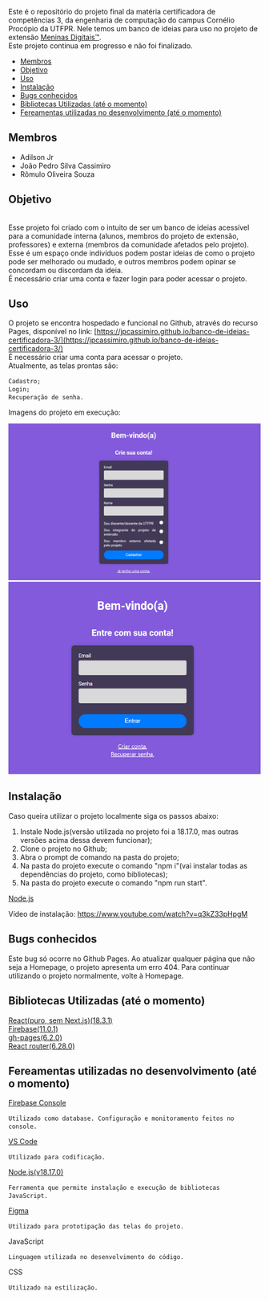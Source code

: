Este é o repositório do projeto final da matéria certificadora de competências 3, da engenharia de computação do campus Cornélio Procópio da UTFPR. Nele temos um banco de ideias para uso no projeto de extensão [Meninas Digitais™](https://meninas.sbc.org.br).</br>
Este projeto continua em progresso e não foi finalizado.

- [Membros](#membros)
- [Objetivo](#objetivo)
- [Uso](#uso)
- [Instalação](#instalação)
- [Bugs conhecidos](#bugs-conhecidos)
- [Bibliotecas Utilizadas (até o momento)](#bibliotecas-utilizadas-até-o-momento)
- [Fereamentas utilizadas no desenvolvimento (até o momento)](#fereamentas-utilizadas-no-desenvolvimento-até-o-momento)

## Membros

<ul>
<li>Adilson Jr</li>
<li>João Pedro Silva Cassimiro</li>
<li>Rômulo Oliveira Souza</li>
</ul>

## Objetivo

</br>
Esse projeto foi criado com o intuito de ser um banco de ideias acessível para a comunidade interna (alunos, membros do projeto de extensão, professores) e externa (membros da comunidade afetados pelo projeto).</br>
Esse é um espaço onde indivíduos podem postar ideias de como o projeto pode ser melhorado ou mudado, e outros membros podem opinar se concordam ou discordam da ideia.</br>
É necessário criar uma conta e fazer login para poder acessar o projeto.</br>

## Uso

O projeto se encontra hospedado e funcional no Github, através do recurso Pages, disponível no link: [https://jpcassimiro.github.io/banco-de-ideias-certificadora-3/](https://jpcassimiro.github.io/banco-de-ideias-certificadora-3/)</br>
É necessário criar uma conta para acessar o projeto.</br>
Atualmente, as telas prontas são:</br>

    Cadastro;
    Login;
    Recuperação de senha.

Imagens do projeto em execução:

![image](./rmImgs/sign.png)
![image](./rmImgs/login.PNG)

## Instalação

Caso queira utilizar o projeto localmente siga os passos abaixo:

<ol> 
<li>Instale Node.js(versão utilizada no projeto foi a 18.17.0, mas outras versões acima dessa devem funcionar);</li>
<li>Clone o projeto no Github;</li>
<li>Abra o prompt de comando na pasta do projeto;</li>
<li>Na pasta do projeto execute o comando "npm i"(vai instalar todas as dependências do projeto, como bibliotecas);</li>
<li>Na pasta do projeto execute o comando "npm run start".</li>
</ol>
    
[Node.js](https://nodejs.org/en/download/prebuilt-installer)

Vídeo de instalação: https://www.youtube.com/watch?v=q3kZ33pHpgM


## Bugs conhecidos

Este bug só ocorre no Github Pages. Ao atualizar qualquer página que não seja a Homepage, o projeto apresenta um erro 404. Para continuar utilizando o projeto normalmente, volte à Homepage.</br>


## Bibliotecas Utilizadas (até o momento)

[React(puro, sem Next.js)(18.3.1)](https://github.com/facebook/react)</br>
[Firebase(11.0.1)](https://github.com/firebase/firebase-js-sdk)</br>
[gh-pages(6.2.0)](https://github.com/tschaub/gh-pages)</br>
[React router(6.28.0)](https://github.com/remix-run/react-router)</br>

## Fereamentas utilizadas no desenvolvimento (até o momento)

[Firebase Console](https://firebase.google.com/?hl=pt-br)</br>

    Utilizado como database. Configuração e monitoramento feitos no console.
[VS Code](https://code.visualstudio.com/download)</br>

    Utilizado para codificação.
[Node.js(v18.17.0)](https://nodejs.org/en)</br>

    Ferramenta que permite instalação e execução de bibliotecas JavaScript.
[Figma](https://www.figma.com)</br>

    Utilizado para prototipação das telas do projeto.
JavaScript</br>

    Linguagem utilizada no desenvolvimento do código.
CSS</br>

    Utilizado na estilização.
